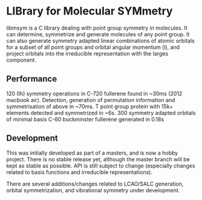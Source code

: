 # LIBrary for Molecular SYMmetry

libmsym is a C library dealing with point group symmetry in molecules. It can determine, symmetrize and generate molecules of any point group. It can also generate symmetry adapted linear combinations of atomic orbitals for a subset of all point groups and orbital angular momentum (l), and project orbitals into the irreducible representation with the larges component.

## Performance

120 (Ih) symmetry operations in C-720 fullerene found in ~30ms (2012 macbook air).
Detection, generation of permutation information and symmetrisation of above in ~70ms.
T point group protein with 15k+ elements detected and symmetrized in ~6s.
300 symmetry adapted orbitals of minimal basis C-60 buckminster fullerene generated in 0.18s

## Development

This was initially developed as part of a masters, and is now a hobby project.
There is no stable release yet, although the master branch will be kept as stable as possible.
API is still subject to change (especially changes related to basis functions and irreducible representations).

There are several additions/changes related to LCAO/SALC generation, orbital symmetrization, and vibrational symmetry under development.



